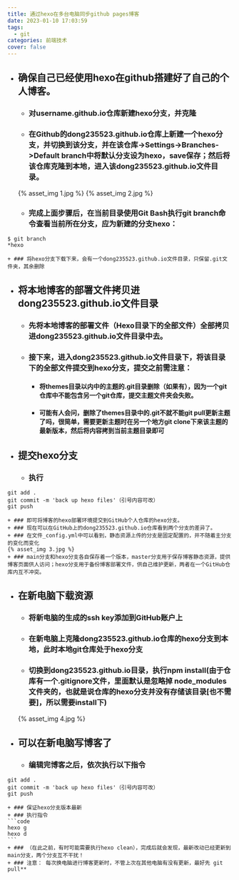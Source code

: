 ```yaml
---
title: 通过hexo在多台电脑同步github pages博客
date: 2023-01-10 17:03:59
tags:
  - git
categories: 前端技术
cover: false
---
```

+ ## 确保自己已经使用hexo在github搭建好了自己的个人博客。
	+ ### 对username.github.io仓库新建hexo分支，并克隆 
    + ### 在Github的dong235523.github.io仓库上新建一个hexo分支，并切换到该分支，并在该仓库->Settings->Branches->Default branch中将默认分支设为hexo，save保存；然后将该仓库克隆到本地，进入该dong235523.github.io文件目录。
    {% asset_img 1.jpg %}
    {% asset_img 2.jpg %}
	+ ### 完成上面步骤后，在当前目录使用Git Bash执行git branch命令查看当前所在分支，应为新建的分支hexo：
```code
$ git branch
*hexo
```
	+ ### 将hexo分支下载下来，会有一个dong235523.github.io文件目录，只保留.git文件夹，其余删除
+ ## 将本地博客的部署文件拷贝进dong235523.github.io文件目录
	+ ### 先将本地博客的部署文件（Hexo目录下的全部文件）全部拷贝进dong235523.github.io文件目录中去。
	+ ### 接下来，进入dong235523.github.io文件目录下，将该目录下的全部文件提交到hexo分支，提交之前需注意：
		+ #### 将themes目录以内中的主题的.git目录删除（如果有），因为一个git仓库中不能包含另一个git仓库，提交主题文件夹会失败。
		+ #### 可能有人会问，删除了themes目录中的.git不就不能git pull更新主题了吗，很简单，需要更新主题时在另一个地方git clone下来该主题的最新版本，然后将内容拷到当前主题目录即可
+ ## 提交hexo分支
	+ ### 执行		
```code
git add .
git commit -m 'back up hexo files'（引号内容可改）
git push
```	
	+ ### 即可将博客的hexo部署环境提交到GitHub个人仓库的hexo分支。
	+ ### 现在可以在GitHub上的dong235523.github.io仓库看到两个分支的差异了。
	+ ### 在文件_config.yml中可以看到，静态资源上传的分支是固定配置的，并不随着主分支的变化而变化
	{% asset_img 3.jpg %}
	+ ### main分支和hexo分支各自保存着一个版本，master分支用于保存博客静态资源，提供博客页面供人访问；hexo分支用于备份博客部署文件，供自己维护更新，两者在一个GitHub仓库内互不冲突。
+ ## 在新电脑下载资源
	+ ### 将新电脑的生成的ssh key添加到GitHub账户上
	+ ### 在新电脑上克隆dong235523.github.io仓库的hexo分支到本地，此时本地git仓库处于hexo分支
	+ ### 切换到dong235523.github.io目录，执行npm install(由于仓库有一个.gitignore文件，里面默认是忽略掉 node_modules文件夹的，也就是说仓库的hexo分支并没有存储该目录[也不需要]，所以需要install下)
	{% asset_img 4.jpg %}
+ ## 可以在新电脑写博客了
	+ ### 编辑完博客之后，依次执行以下指令
```code
git add .
git commit -m 'back up hexo files'（引号内容可改）
git push
```
	+ ### 保证hexo分支版本最新
	+ ### 执行指令
	```code
	hexo g
	hexo d
	```
	+ ### （在此之前，有时可能需要执行hexo clean），完成后就会发现，最新改动已经更新到main分支，两个分支互不干扰！
	+ ### 注意： 每次换电脑进行博客更新时，不管上次在其他电脑有没有更新，最好先 git pull**